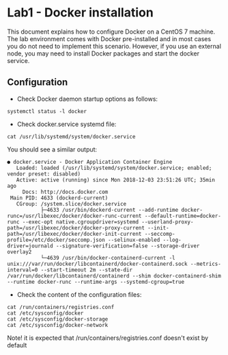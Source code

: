 # Lab1 - Docker installation
This document explains how to configure Docker on a CentOS 7 machine.
The lab environment comes with Docker pre-installed and in most cases you do not need to implement this scenario. However, if you use an external node, you may need to install Docker packages and start the docker service.

## Configuration
- Check Docker daemon startup options as follows:

```
systemctl status -l docker
```

- Check docker.service systemd file:

```
cat /usr/lib/systemd/system/docker.service 
```

You should see a similar output:

```
● docker.service - Docker Application Container Engine
   Loaded: loaded (/usr/lib/systemd/system/docker.service; enabled; vendor preset: disabled)
   Active: active (running) since Mon 2018-12-03 23:51:26 UTC; 35min ago
     Docs: http://docs.docker.com
 Main PID: 4633 (dockerd-current)
   CGroup: /system.slice/docker.service
           ├─4633 /usr/bin/dockerd-current --add-runtime docker-runc=/usr/libexec/docker/docker-runc-current --default-runtime=docker-runc --exec-opt native.cgroupdriver=systemd --userland-proxy-path=/usr/libexec/docker/docker-proxy-current --init-path=/usr/libexec/docker/docker-init-current --seccomp-profile=/etc/docker/seccomp.json --selinux-enabled --log-driver=journald --signature-verification=false --storage-driver overlay2
           └─4639 /usr/bin/docker-containerd-current -l unix:///var/run/docker/libcontainerd/docker-containerd.sock --metrics-interval=0 --start-timeout 2m --state-dir /var/run/docker/libcontainerd/containerd --shim docker-containerd-shim --runtime docker-runc --runtime-args --systemd-cgroup=true
```

- Check the content of the configuration files:

```
cat /run/containers/registries.conf
cat /etc/sysconfig/docker
cat /etc/sysconfig/docker-storage
cat /etc/sysconfig/docker-network
```

Note! it is expected that /run/containers/registries.conf doesn't exist by default
